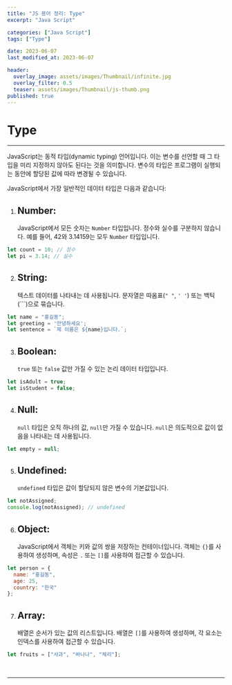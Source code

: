 ```yaml
---
title: "JS 용어 정리: Type"
excerpt: "Java Script"

categories: ["Java Script"]
tags: ["Type"]

date: 2023-06-07
last_modified_at: 2023-06-07

header:
  overlay_image: assets/images/Thumbnail/infinite.jpg
  overlay_filter: 0.5 
  teaser: assets/images/Thumbnail/js-thumb.png
published: true
---
```


# Type

---

 JavaScript는 동적 타입(dynamic typing) 언어입니다. 이는 변수를 선언할 때 그 타입을 미리 지정하지 않아도 된다는 것을 의미합니다. 변수의 타입은 프로그램이 실행되는 동안에 할당된 값에 따라 변경될 수 있습니다.

JavaScript에서 가장 일반적인 데이터 타입은 다음과 같습니다:

1. ## **Number**: 

   JavaScript에서 모든 숫자는 `Number` 타입입니다. 정수와 실수를 구분하지 않습니다. 예를 들어, 42와 3.14159는 모두 `Number` 타입입니다.

```js
let count = 10; // 정수
let pi = 3.14; // 실수
```

2. ## **String**: 

   텍스트 데이터를 나타내는 데 사용됩니다. 문자열은 따옴표(`" "`, `' '`) 또는 백틱(```)으로 묶습니다.

```js
let name = "홍길동";
let greeting = '안녕하세요';
let sentence = `제 이름은 ${name}입니다.`;
```

3. ## **Boolean**: 

   `true` 또는 `false` 값만 가질 수 있는 논리 데이터 타입입니다.

```js
let isAdult = true;
let isStudent = false;
```

4. ## **Null**: 

   `null` 타입은 오직 하나의 값, `null`만 가질 수 있습니다. `null`은 의도적으로 값이 없음을 나타내는 데 사용됩니다.

```js
let empty = null;
```

5. ## **Undefined**: 

   `undefined` 타입은 값이 할당되지 않은 변수의 기본값입니다.

```js
let notAssigned;
console.log(notAssigned); // undefined
```

6. ## **Object**: 

   JavaScript에서 객체는 키와 값의 쌍을 저장하는 컨테이너입니다. 객체는 `{}`를 사용하여 생성하며, 속성은 `.` 또는 `[]`를 사용하여 접근할 수 있습니다.

```js
let person = {
  name: "홍길동",
  age: 25,
  country: "한국"
};
```

7. ## **Array**: 

   배열은 순서가 있는 값의 리스트입니다. 배열은 `[]`를 사용하여 생성하며, 각 요소는 인덱스를 사용하여 접근할 수 있습니다.

```js
let fruits = ["사과", "바나나", "체리"];
```

<br>

---

<br>